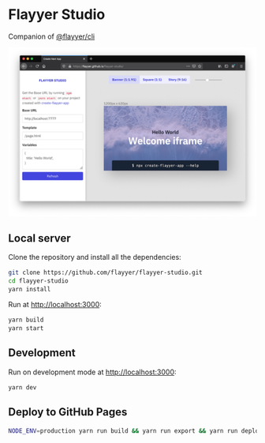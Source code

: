 # Flayyer Studio

Companion of [@flayyer/cli](https://github.com/flayyer/flayyer-cli)

![screenshot of the UI](./.github/screenshot.png)

## Local server

Clone the repository and install all the dependencies:

```sh
git clone https://github.com/flayyer/flayyer-studio.git
cd flayyer-studio
yarn install
```

Run at [http://localhost:3000](http://localhost:3000):

```sh
yarn build
yarn start
```

## Development

Run on development mode at [http://localhost:3000](http://localhost:3000):

```sh
yarn dev
```

## Deploy to GitHub Pages

```sh
NODE_ENV=production yarn run build && yarn run export && yarn run deploy
```
